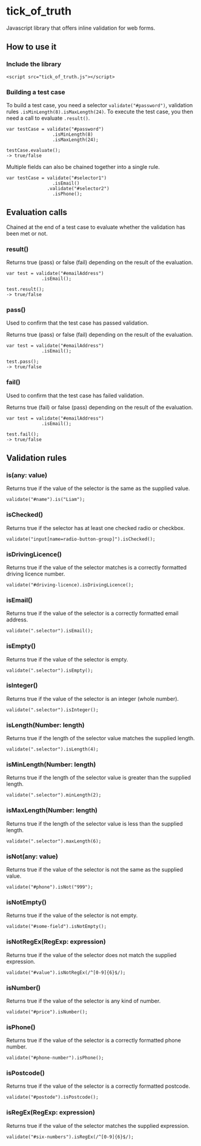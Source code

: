 
# tick_of_truth

Javascript library that offers inline validation for web forms.

## How to use it

### Include the library

```
<script src="tick_of_truth.js"></script>
```

### Building a test case

To build a test case, you need a selector `validate("#password")`, validation rules `.isMinLength(8).isMaxLength(24)`. To execute the test case, you then need a call to evaluate  `.result()`.

```
var testCase = validate("#password")
                 .isMinLength(8)
                 .isMaxLength(24);

testCase.evaluate();
-> true/false
```

Multiple fields can also be chained together into a single rule.

```
var testCase = validate("#selector1")
                 .isEmail()
               .validate("#selector2")
                 .isPhone();
```

## Evaluation calls

Chained at the end of a test case to evaluate whether the validation has been met or not.

### result()

Returns true (pass) or false (fail) depending on the result of the evaluation.

```
var test = validate("#emailAddress")
             .isEmail();

test.result();
-> true/false
```

### pass()

Used to confirm that the test case has passed validation.

Returns true (pass) or false (fail) depending on the result of the evaluation.

```
var test = validate("#emailAddress")
             .isEmail();

test.pass();
-> true/false
```

### fail()

Used to confirm that the test case has failed validation.

Returns true (fail) or false (pass) depending on the result of the evaluation.

```
var test = validate("#emailAddress")
             .isEmail();

test.fail();
-> true/false
```

## Validation rules

### is(any: value)

Returns true if the value of the selector is the same as the supplied value.

```
validate("#name").is("Liam");
```

### isChecked()

Returns true if the selector has at least one checked radio or checkbox.

```
validate("input[name=radio-button-group]").isChecked();
```

### isDrivingLicence()

Returns true if the value of the selector matches is a correctly formatted driving licence number.

```
validate("#driving-licence).isDrivingLicence();
```

### isEmail()

Returns true if the value of the selector is a correctly formatted email address.

```
validate(".selector").isEmail();
```

### isEmpty()

Returns true if the value of the selector is empty.

```
validate(".selector").isEmpty();
```

### isInteger()

Returns true if the value of the selector is an integer (whole number).

```
validate(".selector").isInteger();
```

### isLength(Number: length)

Returns true if the length of the selector value matches the supplied length.

```
validate(".selector").isLength(4);
```

### isMinLength(Number: length)

Returns true if the length of the selector value is greater than the supplied length.

```
validate(".selector").minLength(2);
```

### isMaxLength(Number: length)

Returns true if the length of the selector value is less than the supplied length.

```
validate(".selector").maxLength(6);
```

### isNot(any: value)

Returns true if the value of the selector is not the same as the supplied value.

```
validate("#phone").isNot("999");
```

### isNotEmpty()

Returns true if the value of the selector is not empty.

```
validate("#some-field").isNotEmpty();
```

### isNotRegEx(RegExp: expression)

Returns true if the value of the selector does not match the supplied expression.

```
validate("#value").isNotRegEx(/^[0-9]{6}$/);
```

### isNumber()

Returns true if the value of the selector is any kind of number.

```
validate("#price").isNumber();
```

### isPhone()

Returns true if the value of the selector is a correctly formatted phone number.

```
validate("#phone-number").isPhone();
```

### isPostcode()

Returns true if the value of the selector is a correctly formatted postcode.

```
validate("#postode").isPostcode();
```

### isRegEx(RegExp: expression)

Returns true if the value of the selector matches the supplied expression.

```
validate("#six-numbers").isRegEx(/^[0-9]{6}$/);
```